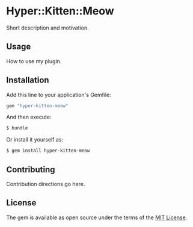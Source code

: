 # Hyper::Kitten::Meow
Short description and motivation.

## Usage
How to use my plugin.

## Installation
Add this line to your application's Gemfile:

```ruby
gem "hyper-kitten-meow"
```

And then execute:
```bash
$ bundle
```

Or install it yourself as:
```bash
$ gem install hyper-kitten-meow
```

## Contributing
Contribution directions go here.

## License
The gem is available as open source under the terms of the [MIT License](https://opensource.org/licenses/MIT).

